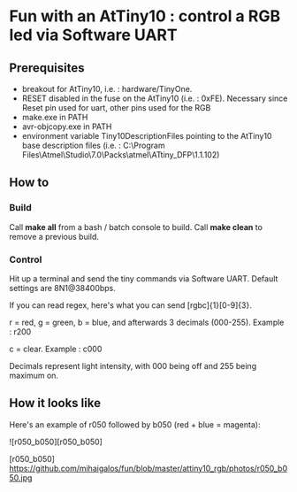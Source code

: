 # Fun with an AtTiny10 : control a RGB led via Software UART



## Prerequisites


- breakout for AtTiny10, i.e. : hardware/TinyOne.
- RESET disabled in the fuse on the AtTiny10 (i.e. : 0xFE). Necessary since Reset pin used for uart, other pins used for the RGB
- make.exe in PATH
- avr-objcopy.exe in PATH
- environment variable Tiny10DescriptionFiles pointing to the AtTiny10 
base description files (i.e. : C:\Program Files\Atmel\Studio\7.0\Packs\atmel\ATtiny_DFP\1.1.102)

## How to

### Build

Call **make all** from a bash / batch console to build. Call **make clean** to remove a previous build.

### Control

Hit up a terminal and send the tiny commands via Software UART. Default settings are 8N1@38400bps.

If you can read regex, here's what you can send [rgbc]{1}[0-9]{3}.

r = red, g = green, b = blue, and afterwards 3 decimals (000-255). Example : r200 

c = clear. Example : c000

Decimals represent light intensity, with 000 being off and 255 being maximum on.

## How it looks like
Here's an example of r050 followed by b050 (red + blue = magenta):

![r050_b050][r050_b050]

[r050_b050] https://github.com/mihaigalos/fun/blob/master/attiny10_rgb/photos/r050_b050.jpg